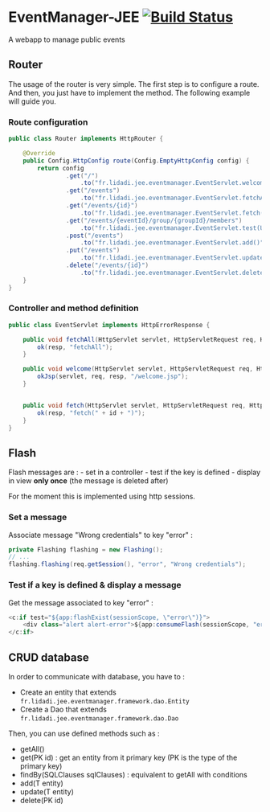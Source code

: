 # EventManager-JEE [![Build Status](https://travis-ci.com/Prygan/EventManager-JEE.svg?token=cocJpTsskx3dZagw8Jqi&branch=dev)](https://travis-ci.com/Prygan/EventManager-JEE)
A webapp to manage public events


## Router
The usage of the router is very simple. The first step is to configure a route. And then, you just have to implement the method. The following example will guide you.

### Route configuration
```java
public class Router implements HttpRouter {

    @Override
    public Config.HttpConfig route(Config.EmptyHttpConfig config) {
        return config
                .get("/")
                    .to("fr.lidadi.jee.eventmanager.EventServlet.welcome()")
                .get("/events")
                    .to("fr.lidadi.jee.eventmanager.EventServlet.fetchAll()")
                .get("/events/{id}")
                    .to("fr.lidadi.jee.eventmanager.EventServlet.fetch(UUID id)")
                .get("/events/{eventId}/group/{groupId}/members")
                    .to("fr.lidadi.jee.eventmanager.EventServlet.test(UUID eventId, INT groupId)")
                .post("/events")
                    .to("fr.lidadi.jee.eventmanager.EventServlet.add()")
                .put("/events")
                    .to("fr.lidadi.jee.eventmanager.EventServlet.update()")
                .delete("/events/{id}")
                    .to("fr.lidadi.jee.eventmanager.EventServlet.delete(UUID id)");
    }
}
```

### Controller and method definition
```java
public class EventServlet implements HttpErrorResponse {

    public void fetchAll(HttpServlet servlet, HttpServletRequest req, HttpServletResponse resp) throws ServletException, IOException {
        ok(resp, "fetchAll");
    }

    public void welcome(HttpServlet servlet, HttpServletRequest req, HttpServletResponse resp) throws ServletException, IOException {
        okJsp(servlet, req, resp, "/welcome.jsp");
    }


    public void fetch(HttpServlet servlet, HttpServletRequest req, HttpServletResponse resp, UUID id) throws ServletException, IOException {
        ok(resp, "fetch(" + id + ")");
    }
}
```

## Flash
Flash messages are :
    - set in a controller 
    - test if the key is defined
    - display in view **only once** (the message is deleted after)
    
For the moment this is implemented using http sessions.    

### Set a message
Associate message "Wrong credentials" to key "error" : 
```java
private Flashing flashing = new Flashing();
// ...
flashing.flashing(req.getSession(), "error", "Wrong credentials");
```


### Test if a key is defined & display a message
Get the message associated to key "error" : 
```java
<c:if test="${app:flashExist(sessionScope, \"error\")}">
    <div class="alert alert-error">${app:consumeFlash(sessionScope, "error")}</div>
</c:if>
```

## CRUD database
In order to communicate with database, you have to :
- Create an entity that extends `fr.lidadi.jee.eventmanager.framework.dao.Entity`
- Create a Dao that extends `fr.lidadi.jee.eventmanager.framework.dao.Dao`

Then, you can use defined methods such as :
- getAll()
- get(PK id) : get an entity from it primary key (PK is the type of the primary key)
- findBy(SQLClauses sqlClauses) : equivalent to getAll with conditions 
- add(T entity) 
- update(T entity) 
- delete(PK id) 

